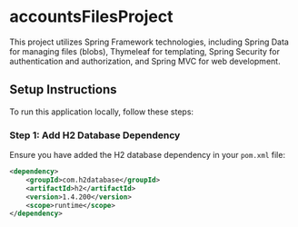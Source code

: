 # accountsFilesProject

This project utilizes Spring Framework technologies, including Spring Data for managing files (blobs), Thymeleaf for templating, Spring Security for authentication and authorization, and Spring MVC for web development.

## Setup Instructions

To run this application locally, follow these steps:

### Step 1: Add H2 Database Dependency

Ensure you have added the H2 database dependency in your `pom.xml` file:

```xml
<dependency>
    <groupId>com.h2database</groupId>
    <artifactId>h2</artifactId>
    <version>1.4.200</version>
    <scope>runtime</scope>
</dependency>
